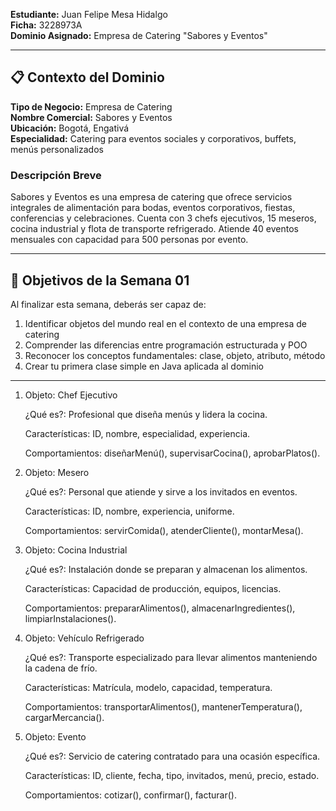 **Estudiante:** Juan Felipe Mesa Hidalgo  
**Ficha:** 3228973A  
**Dominio Asignado:** Empresa de Catering "Sabores y Eventos"

---

## 📋 Contexto del Dominio

**Tipo de Negocio:** Empresa de Catering  
**Nombre Comercial:** Sabores y Eventos  
**Ubicación:** Bogotá, Engativá  
**Especialidad:** Catering para eventos sociales y corporativos, buffets, menús personalizados

### Descripción Breve
Sabores y Eventos es una empresa de catering que ofrece servicios integrales de alimentación para bodas, eventos corporativos, fiestas, conferencias y celebraciones. Cuenta con 3 chefs ejecutivos, 15 meseros, cocina industrial y flota de transporte refrigerado. Atiende 40 eventos mensuales con capacidad para 500 personas por evento.

---
## 🎯 Objetivos de la Semana 01

Al finalizar esta semana, deberás ser capaz de:

1. Identificar objetos del mundo real en el contexto de una empresa de catering
2. Comprender las diferencias entre programación estructurada y POO
3. Reconocer los conceptos fundamentales: clase, objeto, atributo, método
4. Crear tu primera clase simple en Java aplicada al dominio

---
1. Objeto: Chef Ejecutivo

   ¿Qué es?: Profesional que diseña menús y lidera la cocina.

   Características: ID, nombre, especialidad, experiencia.

   Comportamientos: diseñarMenú(), supervisarCocina(), aprobarPlatos().

2. Objeto: Mesero

   ¿Qué es?: Personal que atiende y sirve a los invitados en eventos.

   Características: ID, nombre, experiencia, uniforme.

   Comportamientos: servirComida(), atenderCliente(), montarMesa().

3. Objeto: Cocina Industrial

   ¿Qué es?: Instalación donde se preparan y almacenan los alimentos.

   Características: Capacidad de producción, equipos, licencias.

   Comportamientos: prepararAlimentos(), almacenarIngredientes(), limpiarInstalaciones().

4. Objeto: Vehículo Refrigerado

   ¿Qué es?: Transporte especializado para llevar alimentos manteniendo la cadena de frío.

   Características: Matrícula, modelo, capacidad, temperatura.

   Comportamientos: transportarAlimentos(), mantenerTemperatura(), cargarMercancia().

5. Objeto: Evento

   ¿Qué es?: Servicio de catering contratado para una ocasión específica.

   Características: ID, cliente, fecha, tipo, invitados, menú, precio, estado.

   Comportamientos: cotizar(), confirmar(), facturar().